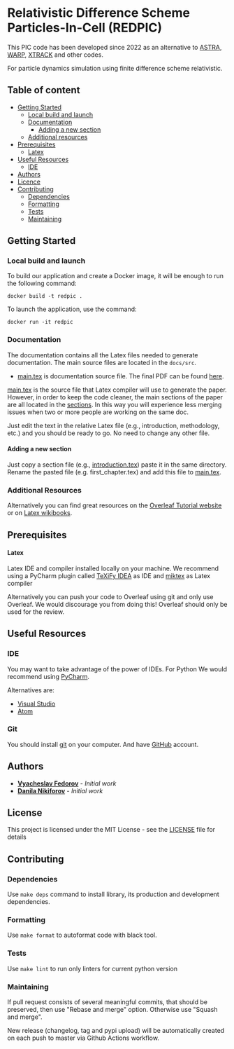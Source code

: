 # Relativistic Difference Scheme Particles-In-Cell (REDPIC)

This PIC code has been developed since 2022 as an alternative to 
[ASTRA](https://www.desy.de/~mpyflo/), 
[WARP](https://bitbucket.org/berkeleylab/warp/), 
[XTRACK](https://xsuite.readthedocs.io/en/latest/) 
and other codes. 

For particle dynamics simulation using finite difference scheme relativistic.

## Table of content 

-   [Getting Started](#getting-started)
    -   [Local build and launch](#local-build-and-launch)
    -   [Documentation](#documentation)
        -   [Adding a new section](#adding-a-new-section)
    -   [Additional resources](#additional-resources)
-   [Prerequisites](#prerequisites)
    -   [Latex](#latex)
-   [Useful Resources](#useful-resources)
    -   [IDE](#ide)
-   [Authors](#authors)
-   [Licence](#license)
-   [Contributing](#contributing)
    -   [Dependencies](#dependencies)
    -   [Formatting](#formatting)
    -   [Tests](#tests)
    -   [Maintaining](#maintaining)

## Getting Started

### Local build and launch

To build our application and create a Docker image, it will be enough to run the following command:

`docker build -t redpic .`

To launch the application, use the command:

`docker run -it redpic`

### Documentation

The documentation contains all the Latex files needed to generate documentation. 
The main source files are located in the `docs/src`.

* [main.tex](/docs/src/main.tex) is documentation source file. 
The final PDF can be found [here](/docs/out/main.pdf).

[main.tex](/docs/src/main.tex) is the source file that Latex compiler will use to generate the paper. 
However, in order to keep the code cleaner, the main sections of the paper are all located in the [sections](/docs/src/sections). 
In this way you will experience less merging issues when two or more people are working on the same doc.

Just edit the text in the relative Latex file (e.g., introduction, methodology, etc.) and you should be ready to go. 
No need to change any other file.

#### Adding a new section

Just copy a section file (e.g., [introduction.tex](/docs/src/sections/introduction.tex)) paste it in the same directory. 
Rename the pasted file (e.g. first_chapter.tex) and add this file to [main.tex](/docs/src/main.tex).

### Additional Resources

Alternatively you can find great resources on the 
[Overleaf Tutorial website](https://www.overleaf.com/learn/latex/Tutorials) or on 
[Latex wikibooks](https://en.wikibooks.org/wiki/LaTeX).

## Prerequisites

#### Latex

Latex IDE and compiler installed locally on your machine. 
We recommend using a PyCharm plugin called [TeXiFy IDEA](https://plugins.jetbrains.com/plugin/9473-texify-idea) as IDE and 
[miktex](https://miktex.org) as Latex compiler  

Alternatively you can push your code to Overleaf using git and only use Overleaf. 
We would discourage you from doing this! Overleaf should only be used for the review.

## Useful Resources

### IDE

You may want to take advantage of the power of IDEs. 
For Python We would recommend using [PyCharm](https://www.jetbrains.com/pycharm/). 

Alternatives are:

* [Visual Studio](https://code.visualstudio.com)
* [Atom](https://atom.io/)

### Git

You should install [git](https://git-scm.com) on your computer. And have [GitHub](https://github.com) account.

## Authors

* **[Vyacheslav Fedorov](https://github.com/fuodorov)** - *Initial work*
* **[Danila Nikiforov](https://github.com/Danila-Nikiforov)** - *Initial work*

## License

This project is licensed under the MIT License - see the [LICENSE](LICENSE) file for details

## Contributing

### Dependencies
Use `make deps` command to install library, its production and development dependencies.

### Formatting
Use `make format` to autoformat code with black tool. 

### Tests
Use `make lint` to run only linters for current python version

### Maintaining
If pull request consists of several meaningful commits, that should be preserved, 
then use "Rebase and merge" option. Otherwise use "Squash and merge". 

New release (changelog, tag and pypi upload) will be automatically created 
on each push to master via Github Actions workflow.